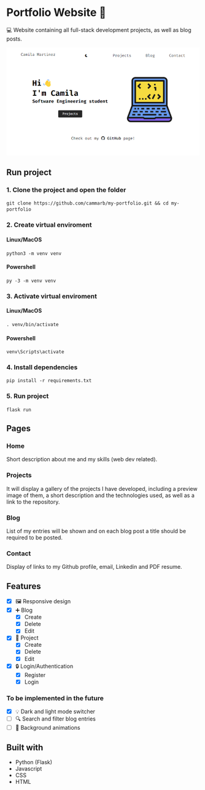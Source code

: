 # Portfolio Website 👋

💻 Website containing all full-stack development projects, as well as blog posts.

![screenshot](https://raw.githubusercontent.com/cammarb/my-portfolio/master/portfolio_screenshot.png)

## Run project
### 1. Clone the project and open the folder
```
git clone https://github.com/cammarb/my-portfolio.git && cd my-portfolio
```

### 2. Create virtual enviroment
#### Linux/MacOS
```
python3 -m venv venv
```
#### Powershell
```
py -3 -m venv venv
```
### 3. Activate virtual enviroment
#### Linux/MacOS
```
. venv/bin/activate
```
#### Powershell
```
venv\Scripts\activate
```
### 4. Install dependencies
```
pip install -r requirements.txt
```
### 5. Run project
```
flask run
```

## Pages

### Home

Short description about me and my skills (web dev related).

### Projects

It will display a gallery of the projects I have developed,
including a preview image of them, a short description and the
technologies used, as well as a link to the repository.

### Blog

List of my entries will be shown and on each blog post a title
should be required to be posted.

### Contact

Display of links to my Github profile, email, Linkedin and PDF
resume.

## Features
- [x] 🖼 Responsive design
- [x] ➕ Blog
    - [x] Create
    - [x] Delete 
    - [x] Edit
- [x] 📁 Project
    - [x] Create
    - [x] Delete 
    - [x] Edit
- [x] 🔒 Login/Authentication
    - [x] Register
    - [x] Login  
### To be implemented in the future
- [x] 💡 Dark and light mode switcher
- [ ] 🔍 Search and filter blog entries
- [ ] 🎨 Background animations

## Built with

- Python (Flask)
- Javascript
- CSS
- HTML


